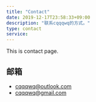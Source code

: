 ```yaml
---
title: "Contact"
date: 2019-12-17T23:58:33+09:00
description: "联系cqqqwq的方式。"
type: contact
service:
---
```


This is contact page.

## 邮箱

+ cqqqwq@outlook.com
+ cqqqwq@gmail.com

